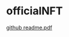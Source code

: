 # officialNFT
[github readme.pdf](https://github.com/jasonmaggio/officialNFT/files/6933404/github.readme.pdf)
